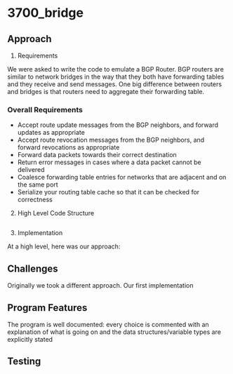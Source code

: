 # 3700_bridge

## Approach

1. Requirements   

We were asked to write the code to emulate a BGP Router. BGP routers are similar to network bridges in the way that they both have forwarding tables and they receive and send messages. One big difference between routers and bridges is that routers need to aggregate their forwarding table. 

### Overall Requirements 
- Accept route update messages from the BGP neighbors, and forward updates as appropriate
- Accept route revocation messages from the BGP neighbors, and forward revocations as appropriate
- Forward data packets towards their correct destination
- Return error messages in cases where a data packet cannot be delivered
- Coalesce forwarding table entries for networks that are adjacent and on the same port
- Serialize your routing table cache so that it can be checked for correctness

2. High Level Code Structure 

``` python


```

3. Implementation 

At a high level, here was our approach:



## Challenges 

Originally we took a different approach. Our first implementation 

## Program Features

The program is well documented: every choice is commented with an explanation of what is going on and the data structures/variable types are explicitly stated


## Testing 

